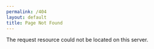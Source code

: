 ```yaml
---
permalink: /404
layout: default
title: Page Not Found
---
```


The request resource could not be located on this server.
